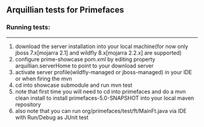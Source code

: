 ## Arquillian tests for Primefaces


### Running tests:
--------------

1. download the server installation into your local machine(for now only jboss 7.x[mojarra 2.1] and  wildfly 8.x[mojarra 2.2.x] are supported)
2. configure prime-showcase pom.xml by editing property arquillian.serverHome to point to your download server
3. activate server profile(wildfly-managed or jboss-managed) in your IDE or when firing the mvn
4. cd into showcase submodule and run mvn test
  1. note that first time you will need to cd into primefaces and do a mvn clean install to install primefaces-5.0-SNAPSHOT into your local maven repository
  2. also note that you can run org/primefaces/test/ft/MainFt.java via IDE with Run/Debug as JUnit test  
